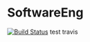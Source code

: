 # SoftwareEng
[![Build Status](https://travis-ci.com/StevenChu-ccp/SoftwareEng.svg?branch=master)](https://travis-ci.com/StevenChu-ccp/SoftwareEng)
test
travis
